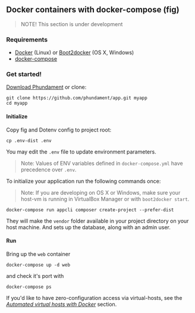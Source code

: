Docker containers with docker-compose (fig)
-------------------------------------------

> NOTE! This section is under development

### Requirements

- [Docker](https://www.docker.com) (Linux) or [Boot2docker](http://boot2docker.io) (OS X, Windows)
- [docker-compose](https://docs.docker.com/compose/install/)

### Get started!

[Download Phundament](https://github.com/phundament/app/tags) or clone:

    git clone https://github.com/phundament/app.git myapp
    cd myapp

#### Initialize

Copy fig and Dotenv config to project root:

    cp .env-dist .env

You may edit the `.env` file to update environment parameters.

> Note: Values of ENV variables defined in `docker-compose.yml` have precedence over `.env`.

To initialize your application run the following commands once:

> Note: If you are developing on OS X or Windows, make sure your host-vm is running in VirtualBox Manager or with `boot2docker start`.

    docker-compose run appcli composer create-project --prefer-dist

They will make the `vendor` folder available in your project directory on your host machine.
And sets up the database, along with an admin user.


#### Run

Bring up the `web` container

    docker-compose up -d web

and check it's port with

    docker-compose ps
    
If you'd like to have zero-configuration access via virtual-hosts, see the *[Automated virtual hosts with Docker](51-docker-virtual-hosts.md)* section.    
